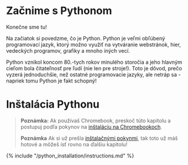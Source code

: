 # Začnime s Pythonom

Konečne sme tu!

Na začiatok si povedzme, čo je Python. Python je veľmi obľúbený programovací jazyk, ktorý možno využiť na vytváranie webstránok, hier, vedeckých programov, grafiky a mnoho iných vecí.

Python vznikol koncom 80.-tych rokov minulého storočia a jeho hlavným cieľom bola čitateľnosť pre ľudí (nie len pre stroje!). Toto je dôvod, prečo vyzerá jednoduchšie, než ostatné programovacie jazyky, ale netráp sa - napriek tomu Python je fakt schopný!

# Inštalácia Pythonu

> **Poznámka:** Ak používaš Chromebook, preskoč túto kapitolu a postupuj podľa pokynov na [inštaláciu na Chromebookoch](../chromebook_setup/README.md).
> 
> **Poznámka** Ak si už prešla [inštalačnými pokynmi](../installation/README.md), tak toto už máš hotové a môžeš ísť rovno na ďalšiu kapitolu!

{% include "/python_installation/instructions.md" %}